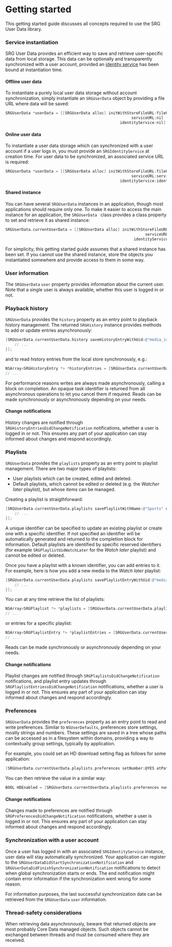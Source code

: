 Getting started
===============

This getting started guide discusses all concepts required to use the SRG User Data library.

### Service instantiation

SRG User Data provides an efficient way to save and retrieve user-specific data from local storage. This data can be optionally and transparently synchronized with a user account, provided an [identity service](https://github.com/SRGSSR/srgidentity-apple) has been bound at instantiation time.

#### Offline user data

To instantiate a purely local user data storage without account synchronization, simply instantiate an `SRGUserData` object by providing a file URL where data will be saved:

```objective-c
SRGUserData *userData = [[SRGUserData alloc] initWithStoreFileURL:fileURL
                                                       serviceURL:nil
                                                  identityService:nil];
```

#### Online user data

To instantiate a user data storage which can synchronized with a user account if a user logs in, you must provide an `SRGIdentityService` at creation time. For user data to be synchronized, an associated service URL is required:

```objective-c
SRGUserData *userData = [[SRGUserData alloc] initWithStoreFileURL:fileURL
                                                       serviceURL:serviceURL
                                                  identityService:identityService];
```

#### Shared instance

You can have several `SRGUserData` instances in an application, though most applications should require only one. To make it easier to access the main instance for an application, the `SRGUserData ` class provides a class property to set and retrieve it as shared instance:

```objective-c
SRGUserData.currentUserData = [[SRGUserData alloc] initWithStoreFileURL:fileURL
                                                             serviceURL:serviceURL
                                                        identityService:identityService];
```

For simplicity, this getting started guide assumes that a shared instance has been set. If you cannot use the shared instance, store the objects you instantiated somewhere and provide access to them in some way.

### User information

The `SRGUserData` `user` property provides information about the current user. Note that a single user is always available, whether this user is logged in or not.

### Playback history

`SRGUserData` provides the `history` property as an entry point to playback history management. The returned `SRGHistory` instance provides methods to add or update entries asynchronously:

```objective-c
[SRGUserData.currentUserData.history saveHistoryEntryWithUid:@"media_id" lastPlaybackTime:CMTimeMakeWithSeconds(100., NSEC_PER_SEC) deviceUid:@"My device" completionBlock^(NSError * _Nonnull error) {
    // ...
}];
```

and to read history entries from the local store synchronously, e.g.:

```objective-c
NSArray<SRGHistoryEntry *> *historyEntries = [SRGUserData.currentUserData.history historyEntriesMatchingPredicate:nil sortedWithDescriptors:nil];
// ...
```

For performance reasons writes are always made asynchronously, calling a block on completion. An opaque task identifier is returned from all asynchronous operations to let you cancel them if required. Reads can be made synchronously or asynchronously depending on your needs.

#### Change notifications

History changes are notified through `SRGHistoryEntriesDidChangeNotification` notifications, whether a user is logged in or not. This ensures any part of your application can stay informed about changes and respond accordingly.

### Playlists

`SRGUserData` provides the `playlists` property as an entry point to playlist management. There are two major types of playlists:

* User playlists which can be created, edited and deleted.
* Default playlists, which cannot be edited or deleted (e.g. the _Watcher later_ playlist), but whose items can be managed.

Creating a playlist is straigthforward:

```objective-c
[SRGUserData.currentUserData.playlists savePlaylistWithName:@"Sports" uid:nil completionBlock:^(NSString * _Nullable uid, NSError * _Nullable error) {
    // ...  
}];
```

A unique identifier can be specified to update an existing playlist or create one with a specific identifier. If not specified an identifier will be automatically generated and returned to the completion block for information. Default playlists are identified by specific reserved identifiers (for example `SRGPlaylistUidWatchLater` for the _Watch later_ playlist) and cannot be edited or deleted.

Once you have a playlist with a known identifier, you can add entries to it. For example, here is how you add a new media to the _Watch later_ playlist:

```objective-c
[SRGUserData.currentUserData.playlists savePlaylistEntryWithUid:@"media_id" inPlaylistWithUid:SRGPlaylistUidWatchLater completionBlock:^(NSError * _Nullable error) {
    // ...
}];
```

You can at any time retrieve the list of playlists:

```objective-c
NSArray<SRGPlaylist *> *playlists = [SRGUserData.currentUserData.playlists playlistsMatchingPredicate:nil sortedWithDescriptors:nil];
// ...
```

or entries for a specific playlist:

```objective-c
NSArray<SRGPlaylistEntry *> *playlistEntries = [SRGUserData.currentUserData.playlists playlistEntriesInPlaylistWithUid:SRGPlaylistUidWatchLater matchingPredicate:nil sortedWithDescriptors:nil];
// ...
```
Reads can be made synchronously or asynchronously depending on your needs.

#### Change notifications

Playlist changes are notified through `SRGPlaylistsDidChangeNotification` notifications, and playlist entry updates through `SRGPlaylistEntriessDidChangeNotification` notifications, whether a user is logged in or not. This ensures any part of your application can stay informed about changes and respond accordingly.

### Preferences

`SRGUserData` provides the `preferences` property as an entry point to read and write preferences. Similar to `NSUserDefaults`, preferences store settings, mostly strings and numbers. These settings are saved in a tree whose paths can be accessed as in a filesystem within domains, providing a way to contextually group settings, typically by application.

For example, you could set an HD download setting flag as follows for some application:

```objective-c
[SRGUserData.currentUserData.playlists.preferences setNumber:@YES atPath:@"settings/downloads/hd" inDomain:@"my_app"];
```

You can then retrieve the value in a similar way:

```objective-c
BOOL HDEnabled = [SRGUserData.currentUserData.playlists.preferences numberAtPath:@"settings/downloads/hd" inDomain:@"my_app"].boolValue;
```

#### Change notifications

Changes made to preferences are notified through `SRGPreferencesDidChangeNotification` notifications, whether a user is logged in or not. This ensures any part of your application can stay informed about changes and respond accordingly.

### Synchronization with a user account

Once a user has logged in with an associated `SRGIdentityService` instance, user data will stay automatically synchronized. Your application can register to the `SRGUserDataDidStartSynchronizationNotification` and `SRGUserDataDidFinishSynchronizationNotification` notifications to detect when global synchronization starts or ends. The end notification might contain error information if the synchronization went wrong for some reason.

For information purposes, the last successful synchronization date can be retrieved from the `SRGUserData` `user` information.

### Thread-safety considerations

When retrieving data asynchronously, beware that returned objects are most probably Core Data managed objects. Such objects cannot be exchanged between threads and must be consumed where they are received.
